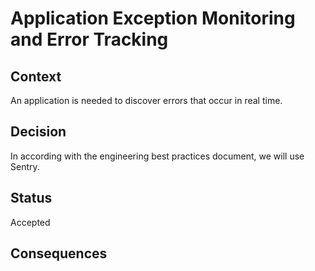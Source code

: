 # Application Exception Monitoring and Error Tracking

## Context

An application is needed to discover errors that occur in real time.

## Decision

In according with the engineering best practices document, we will use Sentry.


## Status

Accepted

## Consequences
